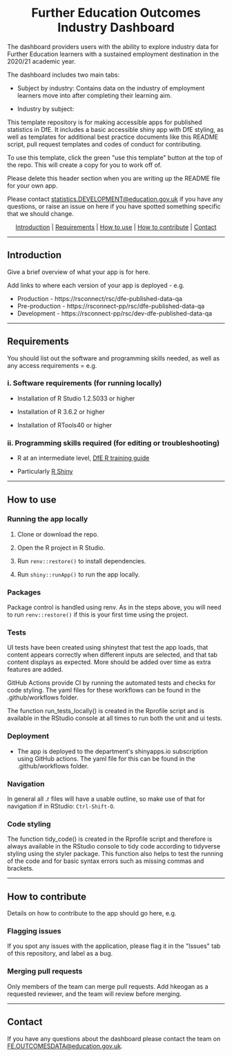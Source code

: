 <h1 align="center">
  <br>
Further Education Outcomes Industry Dashboard
  <br>
</h1>
The dashboard providers users with the ability to explore industry data for Further Education learners with a sustained employment destination in the 2020/21 academic year.

The dashboard includes two main tabs:

- Subject by industry: Contains data on the industry of employment learners move into after completing their learning aim.

- Industry by subject:


This template repository is for making accessible apps for published statistics in DfE. It includes a basic accessible shiny app with DfE styling, as well as templates for additional best practice documents like this README script, pull request templates and codes of conduct for contributing.

To use this template, click the green "use this template" button at the top of the repo. This will create a copy for you to work off of. 

Please delete this header section when you are writing up the README file for your own app.

Please contact statistics.DEVELOPMENT@education.gov.uk if you have any questions, or raise an issue on here if you have spotted something specific that we should change.

<p align="center">
  <a href="#introduction">Introduction</a> |
  <a href="#requirements">Requirements</a> |
  <a href="#how-to-use">How to use</a> |
  <a href="#how-to-contribute">How to contribute</a> |
  <a href="#contact">Contact</a>
</p>

---

## Introduction 

Give a brief overview of what your app is for here. 

Add links to where each version of your app is deployed - e.g.

- Production - https://rsconnect/rsc/dfe-published-data-qa
- Pre-production - https://rsconnect-pp/rsc/dfe-published-data-qa
- Development - https://rsconnect-pp/rsc/dev-dfe-published-data-qa


---

## Requirements

You should list out the software and programming skills needed, as well as any access requirements = e.g.


### i. Software requirements (for running locally)

- Installation of R Studio 1.2.5033 or higher

- Installation of R 3.6.2 or higher

- Installation of RTools40 or higher

### ii. Programming skills required (for editing or troubleshooting)

- R at an intermediate level, [DfE R training guide](https://dfe-analytical-services.github.io/r-training-course/)

- Particularly [R Shiny](https://shiny.rstudio.com/)

  
---

## How to use

### Running the app locally

1. Clone or download the repo. 

2. Open the R project in R Studio.

3. Run `renv::restore()` to install dependencies.

4. Run `shiny::runApp()` to run the app locally.


### Packages

Package control is handled using renv. As in the steps above, you will need to run `renv::restore()` if this is your first time using the project.

### Tests

UI tests have been created using shinytest that test the app loads, that content appears correctly when different inputs are selected, and that tab content displays as expected. More should be added over time as extra features are added.

GitHub Actions provide CI by running the automated tests and checks for code styling. The yaml files for these workflows can be found in the .github/workflows folder.

The function run_tests_locally() is created in the Rprofile script and is available in the RStudio console at all times to run both the unit and ui tests.

### Deployment

- The app is deployed to the department's shinyapps.io subscription using GitHub actions. The yaml file for this can be found in the .github/workflows folder.

### Navigation

In general all .r files will have a usable outline, so make use of that for navigation if in RStudio: `Ctrl-Shift-O`.

### Code styling 

The function tidy_code() is created in the Rprofile script and therefore is always available in the RStudio console to tidy code according to tidyverse styling using the styler package. This function also helps to test the running of the code and for basic syntax errors such as missing commas and brackets.


---

## How to contribute

Details on how to contribute to the app should go here, e.g.

### Flagging issues

If you spot any issues with the application, please flag it in the "Issues" tab of this repository, and label as a bug.

### Merging pull requests

Only members of the team can merge pull requests. Add hkeogan as a requested reviewer, and the team will review before merging.

---

## Contact

If you have any questions about the dashboard please contact the team on FE.OUTCOMESDATA@education.gov.uk.
